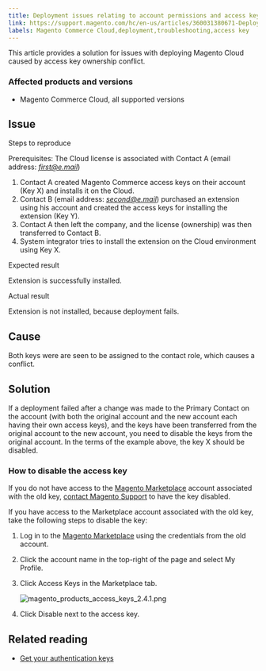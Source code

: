 ```yaml
---
title: Deployment issues relating to account permissions and access keys
link: https://support.magento.com/hc/en-us/articles/360031380671-Deployment-issues-relating-to-account-permissions-and-access-keys
labels: Magento Commerce Cloud,deployment,troubleshooting,access key
---
```


This article provides a solution for issues with deploying Magento Cloud caused by access key ownership conflict.

### Affected products and versions

* Magento Commerce Cloud, all supported versions

## Issue

Steps to reproduce

Prerequisites: The Cloud license is associated with Contact A (email address: _<u>first@e.mail</u>_)

1. Contact A created Magento Commerce access keys on their account (Key X) and installs it on the Cloud.
1. Contact B (email address: _<u>second@e.mail</u>_) purchased an extension using his account and created the access keys for installing the extension (Key Y).
1. Contact A then left the company, and the license (ownership) was then transferred to Contact B.
1. System integrator tries to install the extension on the Cloud environment using Key X.

Expected result

Extension is successfully installed.

Actual result

Extension is not installed, because deployment fails.

## Cause

Both keys were are seen to be assigned to the contact role, which causes a conflict.

## Solution

If a deployment failed after a change was made to the Primary Contact on the account (with both the original account and the new account each having their own access keys), and the keys have been transferred from the original account to the new account, you need to disable the keys from the original account. In the terms of the example above, the key X should be disabled.

### How to disable the access key

If you do not have access to the [Magento Marketplace](https://marketplace.magento.com/) account associated with the old key, [contact Magento Support](https://support.magento.com/hc/en-us/articles/360019088251-Submit-a-support-ticket) to have the key disabled.

If you have access to the Marketplace account associated with the old key, take the following steps to disable the key: 

1. Log in to the [Magento Marketplace](https://marketplace.magento.com/) using the credentials from the old account.
1. Click the account name in the top-right of the page and select My Profile.
    
    
1. Click Access Keys in the Marketplace tab.  
      
    
    
    ![magento_products_access_keys_2.4.1.png](https://support.magento.com/hc/article_attachments/360086270131/magento_products_access_keys_2.4.1.png)  
      
    
1. Click Disable next to the access key. 

## Related reading

* [Get your authentication keys](https://devdocs.magento.com/guides/v2.3/install-gde/prereq/connect-auth.html)

 